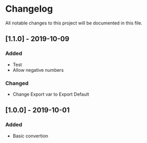 # Changelog

All notable changes to this project will be documented in this file.

## [1.1.0] - 2019-10-09

### Added
- Test
- Allow negative numbers

### Changed
- Change Export var to Export Default


## [1.0.0] - 2019-10-01

### Added
- Basic convertion

